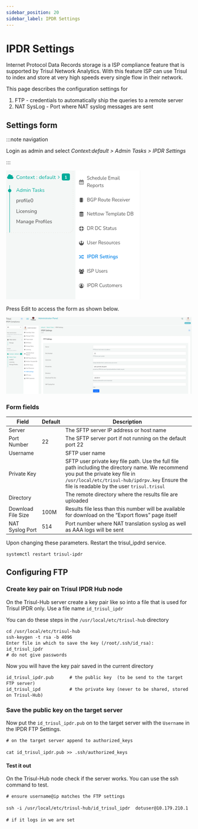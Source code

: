 ```yaml
---
sidebar_position: 20
sidebar_label: IPDR Settings
---
```


# IPDR Settings

Internet Protocol Data Records storage is a ISP compliance feature that
is supported by Trisul Network Analytics. With this feature ISP can use
Trisul to index and store at very high speeds every single flow in their
network.

This page describes the configuration settings for

1. FTP - credentials to automatically ship the queries to a remote
   server
2. NAT SysLog - Port where NAT syslog messages are sent

## Settings form

:::note navigation

Login as admin and select *Context:default \> Admin Tasks \> IPDR
Settings*

:::

![](images/ipdr_settings.png)

Press Edit to access the form as shown below.

![](images/ipdr_edit_form.png)

### Form fields

| Field              | Default | Description                                                                                                                                                                                                                       |
| ------------------ | ------- | --------------------------------------------------------------------------------------------------------------------------------------------------------------------------------------------------------------------------------- |
| Server             |         | The SFTP server IP address or host name                                                                                                                                                                                           |
| Port Number        | 22      | The SFTP server port if not running on the default port 22                                                                                                                                                                        |
| Username           |         | SFTP user name                                                                                                                                                                                                                    |
| Private Key        |         | SFTP user private key file path. Use the full file path including the directory name. We recommend you put the private key file in `/usr/local/etc/trisul-hub/ipdrpv.key` Ensure the file is readable by the user `trisul.trisul` |
| Directory          |         | The remote directory where the results file are uploaded                                                                                                                                                                          |
| Download File Size | 100M    | Results file less than this number will be available for download on the “Export flows” page itself                                                                                                                               |
| NAT Syslog Port    | 514     | Port number where NAT translation syslog as well as AAA logs will be sent                                                                                                                                                         |

Upon changing these parameters. Restart the trisul_ipdrd service.

```language-bash
systemctl restart trisul-ipdr
```

## Configuring FTP

### Create key pair on Trisul IPDR Hub node

On the Trisul-Hub server create a key pair like so into a file that is
used for Trisul IPDR only. Use a file name `id_trisul_ipdr`

You can do these steps in the `/usr/local/etc/trisul-hub` directory

```language-bash
cd /usr/local/etc/trisul-hub 
ssh-keygen -t rsa -b 4096
Enter file in which to save the key (/root/.ssh/id_rsa):  id_trisul_ipdr
# do not give passwords 
```

Now you will have the key pair saved in the current directory

```language-bash
id_trisul_ipdr.pub      # the public key  (to be send to the target FTP server)
id_trisul_ipd           # the private key (never to be shared, stored on Trisul-Hub)
```

### Save the public key on the target server

Now put the `id_trisul_ipdr.pub` on to the target server with the
`Username` in the IPDR FTP Settings.

```language-bash
# on the target server append to authorized_keys

cat id_trisul_ipdr.pub >> .ssh/authorized_keys 
```

#### Test it out

On the Trisul-Hub node check if the server works. You can use the ssh
command to test.

```language-bash
# ensure username@ip matches the FTP settings 

ssh -i /usr/local/etc/trisul-hub/id_trisul_ipdr  dotuser@10.179.210.1 

# if it logs in we are set 
```
